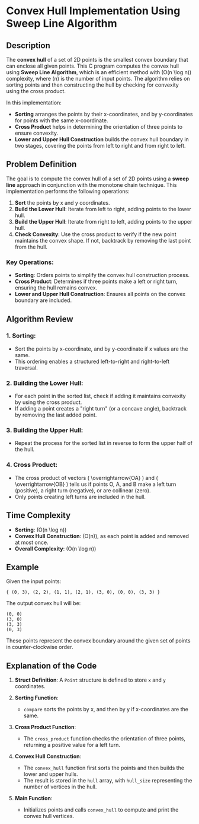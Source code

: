 # Convex Hull Implementation Using Sweep Line Algorithm

## Description

The **convex hull** of a set of 2D points is the smallest convex boundary that can enclose all given points. This C program computes the convex hull using **Sweep Line Algorithm**, which is an efficient method with \(O(n \log n)\) complexity, where \(n\) is the number of input points. The algorithm relies on sorting points and then constructing the hull by checking for convexity using the cross product.

In this implementation:

- **Sorting** arranges the points by their x-coordinates, and by y-coordinates for points with the same x-coordinate.
- **Cross Product** helps in determining the orientation of three points to ensure convexity.
- **Lower and Upper Hull Construction** builds the convex hull boundary in two stages, covering the points from left to right and from right to left.

## Problem Definition

The goal is to compute the convex hull of a set of 2D points using a **sweep line** approach in conjunction with the monotone chain technique. This implementation performs the following operations:

1. **Sort** the points by x and y coordinates.
2. **Build the Lower Hull**: Iterate from left to right, adding points to the lower hull.
3. **Build the Upper Hull**: Iterate from right to left, adding points to the upper hull.
4. **Check Convexity**: Use the cross product to verify if the new point maintains the convex shape. If not, backtrack by removing the last point from the hull.

### Key Operations:

- **Sorting**: Orders points to simplify the convex hull construction process.
- **Cross Product**: Determines if three points make a left or right turn, ensuring the hull remains convex.
- **Lower and Upper Hull Construction**: Ensures all points on the convex boundary are included.

## Algorithm Review

### 1. Sorting:
- Sort the points by x-coordinate, and by y-coordinate if x values are the same.
- This ordering enables a structured left-to-right and right-to-left traversal.

### 2. Building the Lower Hull:
- For each point in the sorted list, check if adding it maintains convexity by using the cross product.
- If adding a point creates a "right turn" (or a concave angle), backtrack by removing the last added point.

### 3. Building the Upper Hull:
- Repeat the process for the sorted list in reverse to form the upper half of the hull.

### 4. Cross Product:
- The cross product of vectors \( \overrightarrow{OA} \) and \( \overrightarrow{OB} \) tells us if points O, A, and B make a left turn (positive), a right turn (negative), or are collinear (zero).
- Only points creating left turns are included in the hull.

## Time Complexity

- **Sorting**: \(O(n \log n)\)
- **Convex Hull Construction**: \(O(n)\), as each point is added and removed at most once.
- **Overall Complexity**: \(O(n \log n)\)

## Example

Given the input points:

```plaintext
{ (0, 3), (2, 2), (1, 1), (2, 1), (3, 0), (0, 0), (3, 3) }
```

The output convex hull will be:

```plaintext
(0, 0)
(3, 0)
(3, 3)
(0, 3)
```

These points represent the convex boundary around the given set of points in counter-clockwise order.
## Explanation of the Code

1. **Struct Definition**: A `Point` structure is defined to store `x` and `y` coordinates.

2. **Sorting Function**:
   - `compare` sorts the points by x, and then by y if x-coordinates are the same.

3. **Cross Product Function**:
   - The `cross_product` function checks the orientation of three points, returning a positive value for a left turn.

4. **Convex Hull Construction**:
   - The `convex_hull` function first sorts the points and then builds the lower and upper hulls.
   - The result is stored in the `hull` array, with `hull_size` representing the number of vertices in the hull.

5. **Main Function**:
   - Initializes points and calls `convex_hull` to compute and print the convex hull vertices.

